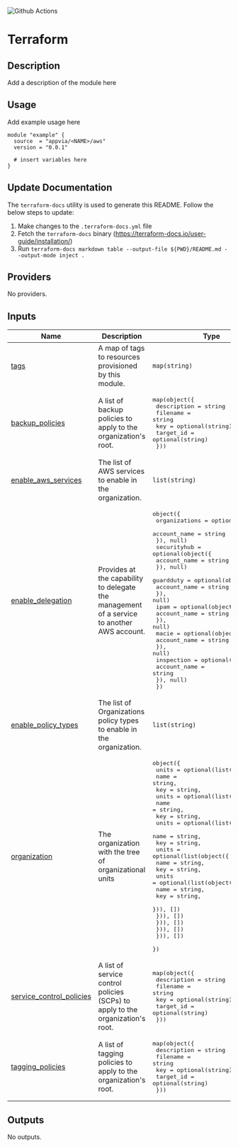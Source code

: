 ![Github Actions](../../actions/workflows/terraform.yml/badge.svg)

# Terraform <NAME>

## Description

Add a description of the module here

## Usage

Add example usage here

```hcl
module "example" {
  source  = "appvia/<NAME>/aws"
  version = "0.0.1"

  # insert variables here
}
```

## Update Documentation

The `terraform-docs` utility is used to generate this README. Follow the below steps to update:

1. Make changes to the `.terraform-docs.yml` file
2. Fetch the `terraform-docs` binary (https://terraform-docs.io/user-guide/installation/)
3. Run `terraform-docs markdown table --output-file ${PWD}/README.md --output-mode inject .`

<!-- BEGIN_TF_DOCS -->
## Providers

No providers.

## Inputs

| Name | Description | Type | Default | Required |
|------|-------------|------|---------|:--------:|
| <a name="input_tags"></a> [tags](#input\_tags) | A map of tags to resources provisioned by this module. | `map(string)` | n/a | yes |
| <a name="input_backup_policies"></a> [backup\_policies](#input\_backup\_policies) | A list of backup policies to apply to the organization's root. | <pre>map(object({<br/>    description = string<br/>    filename    = string<br/>    key         = optional(string)<br/>    target_id   = optional(string)<br/>  }))</pre> | `{}` | no |
| <a name="input_enable_aws_services"></a> [enable\_aws\_services](#input\_enable\_aws\_services) | The list of AWS services to enable in the organization. | `list(string)` | `[]` | no |
| <a name="input_enable_delegation"></a> [enable\_delegation](#input\_enable\_delegation) | Provides at the capability to delegate the management of a service to another AWS account. | <pre>object({<br/>    organizations = optional(object({<br/>      account_name = string<br/>    }), null)<br/>    securityhub = optional(object({<br/>      account_name = string<br/>    }), null)<br/>    guardduty = optional(object({<br/>      account_name = string<br/>    }), null)<br/>    ipam = optional(object({<br/>      account_name = string<br/>    }), null)<br/>    macie = optional(object({<br/>      account_name = string<br/>    }), null)<br/>    inspection = optional(object({<br/>      account_name = string<br/>    }), null)<br/>  })</pre> | <pre>{<br/>  "guardduty": null,<br/>  "inspection": null,<br/>  "ipam": null,<br/>  "macie": null,<br/>  "organizations": null,<br/>  "securityhub": null<br/>}</pre> | no |
| <a name="input_enable_policy_types"></a> [enable\_policy\_types](#input\_enable\_policy\_types) | The list of Organizations policy types to enable in the organization. | `list(string)` | <pre>[<br/>  "BACKUP_POLICY",<br/>  "SERVICE_CONTROL_POLICY",<br/>  "TAG_POLICY"<br/>]</pre> | no |
| <a name="input_organization"></a> [organization](#input\_organization) | The organization with the tree of organizational units | <pre>object({<br/>    units = optional(list(object({<br/>      name = string,<br/>      key  = string,<br/>      units = optional(list(object({<br/>        name = string,<br/>        key  = string,<br/>        units = optional(list(object({<br/>          name = string,<br/>          key  = string,<br/>          units = optional(list(object({<br/>            name = string,<br/>            key  = string,<br/>            units = optional(list(object({<br/>              name = string,<br/>              key  = string,<br/>            })), [])<br/>          })), [])<br/>        })), [])<br/>      })), [])<br/>    })), [])<br/>  })</pre> | `{}` | no |
| <a name="input_service_control_policies"></a> [service\_control\_policies](#input\_service\_control\_policies) | A list of service control policies (SCPs) to apply to the organization's root. | <pre>map(object({<br/>    description = string<br/>    filename    = string<br/>    key         = optional(string)<br/>    target_id   = optional(string)<br/>  }))</pre> | `{}` | no |
| <a name="input_tagging_policies"></a> [tagging\_policies](#input\_tagging\_policies) | A list of tagging policies to apply to the organization's root. | <pre>map(object({<br/>    description = string<br/>    filename    = string<br/>    key         = optional(string)<br/>    target_id   = optional(string)<br/>  }))</pre> | `{}` | no |

## Outputs

No outputs.
<!-- END_TF_DOCS -->
